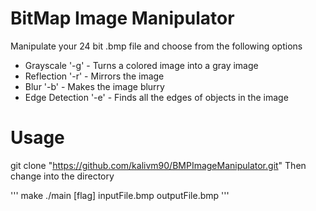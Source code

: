 # BitMap Image Manipulator

Manipulate your 24 bit .bmp file and choose from the following options

- Grayscale '-g' - Turns a colored image into a gray image
- Reflection '-r' - Mirrors the image 
- Blur '-b' - Makes the image blurry
- Edge Detection '-e' - Finds all the edges of objects in the image

# Usage

git clone "https://github.com/kalivm90/BMPImageManipulator.git"
Then change into the directory

'''
    make 
    ./main [flag] inputFile.bmp outputFile.bmp
'''
